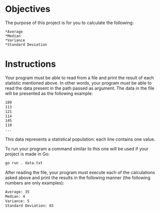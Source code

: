 # Objectives
The purpose of this project is for you to calculate the following:
    
    *Average
    *Median
    *Variance
    *Standard Deviation

# Instructions
Your program must be able to read from a file and print the result of each statistic mentioned above. In other words, your program must be able to read the data present in the path passed as argument. The data in the file will be presented as the following example:
```sh
189
113
121
114
145
110
...
```

This data represents a statistical population: each line contains one value.

To run your program a command similar to this one will be used if your project is made in Go:

```sh
go run . data.txt
```

After reading the file, your program must execute each of the calculations asked above and print the results in the following manner (the following numbers are only examples):
```sh
Average: 35
Median: 4
Variance: 5
Standard Deviation: 65
```